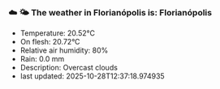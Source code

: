 ### ☁️ 🌤️  The weather in Florianópolis is: Florianópolis

- Temperature: 20.52°C
- On flesh: 20.72°C
- Relative air humidity: 80%
- Rain: 0.0 mm
- Description: Overcast clouds
- last updated: 2025-10-28T12:37:18.974935
